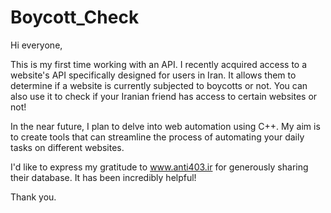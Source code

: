 # Boycott_Check

Hi everyone,

This is my first time working with an API. I recently acquired access to a website's API specifically designed for users in Iran. It allows them to determine if a website is currently subjected to boycotts or not. You can also use it to check if your Iranian friend has access to certain websites or not!

In the near future, I plan to delve into web automation using C++. My aim is to create tools that can streamline the process of automating your daily tasks on different websites.

I'd like to express my gratitude to www.anti403.ir for generously sharing their database. It has been incredibly helpful!

Thank you.
